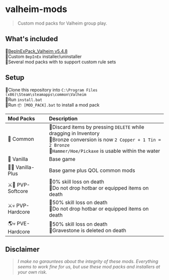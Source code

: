# valheim-mods
> Custom mod packs for Valheim group play.

## What's included
🔸[BepInExPack_Valheim v5.4.8](https://valheim.thunderstore.io/package/denikson/BepInExPack_Valheim/)  
🔸Custom `BepInEx` installer/uninstaller  
🔸Several mod packs with to support custom rule sets

## Setup
🔸Clone this repository into `C:\Program Files (x86)\Steam\steamapps\common\Valheim`  
🔸Run `install.bat`  
🔸Run `📦 [MOD_PACK].bat` to install a mod pack  

| Mod Packs       | Description                                                                                                                                                                      |
| :-------------- | :------------------------------------------------------------------------------------------------------------------------------------------------------------------------------- |
| 🍦 Common        | 🔸Discard items by pressing `DELETE` while dragging in Inventory <br>🔸Bronze conversion is now `2 Copper + 1 Tin = 2 Bronze` <br>🔸`Hammer/Hoe/Pickaxe` is usable within the water |
| 🍦 Vanilla       | Base game                                                                                                                                                                        |
| 🍦➕ Vanilla-Plus | Base game plus QOL common mods                                                                                                                                                   |
| ⚔️💖 PVP-Softcore | 🔸0% skill loss on death <br> 🔸Do not drop hotbar or equipped items on death                                                                                                      |
| ⚔️💀 PVP-Hardcore | 🔸50% skill loss on death <br> 🔸Do not drop hotbar or equipped items on death                                                                                                     |
| 🌎💀 PVE-Hardcore | 🔸50% skill loss on death <br> 🔸Gravestone is deleted on death                                                                                                                    |

## Disclaimer
> *I make no garauntees about the integrity of these mods. Everything seems to work fine for us, but use these mod packs and installers at your own risk.*
